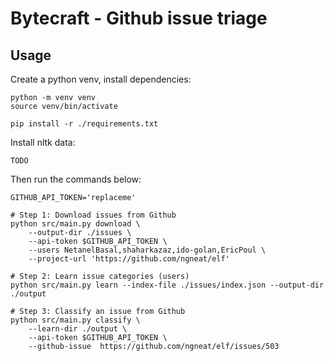# Bytecraft - Github issue triage


## Usage
Create a python venv, install dependencies:
```
python -m venv venv
source venv/bin/activate

pip install -r ./requirements.txt
```

Install nltk data:
```
TODO
```


Then run the commands below:
```
GITHUB_API_TOKEN='replaceme'

# Step 1: Download issues from Github
python src/main.py download \
    --output-dir ./issues \
    --api-token $GITHUB_API_TOKEN \
    --users NetanelBasal,shaharkazaz,ido-golan,EricPoul \
    --project-url 'https://github.com/ngneat/elf'

# Step 2: Learn issue categories (users)
python src/main.py learn --index-file ./issues/index.json --output-dir ./output

# Step 3: Classify an issue from Github
python src/main.py classify \
    --learn-dir ./output \
    --api-token $GITHUB_API_TOKEN \
    --github-issue  https://github.com/ngneat/elf/issues/503
```
